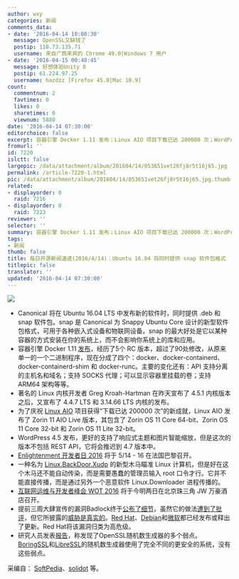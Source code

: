 ```yaml
---
author: wxy
categories: 新闻
comments_data:
- date: '2016-04-14 10:08:30'
  message: OpenSSL又缺钱了
  postip: 110.73.135.71
  username: 来自广西来宾的 Chrome 49.0|Windows 7 用户
- date: '2016-04-15 00:48:45'
  message: 好想体验Unity 8
  postip: 61.224.97.25
  username: hazdzz [Firefox 45.0|Mac 10.9]
count:
  commentnum: 2
  favtimes: 0
  likes: 0
  sharetimes: 0
  viewnum: 5880
date: '2016-04-14 07:30:00'
editorchoice: false
excerpt: 容器引擎 Docker 1.11 发布；Linux AIO 项目下载已达 200000 次；WordPress 4.5 发布
fromurl: ''
id: 7220
islctt: false
largepic: /data/attachment/album/201604/14/053651vet26fj8r5t16j65.jpg
permalink: /article-7220-1.html
pic: /data/attachment/album/201604/14/053651vet26fj8r5t16j65.jpg.thumb.jpg
related:
- displayorder: 0
  raid: 7216
- displayorder: 0
  raid: 7223
reviewer: ''
selector: ''
summary: 容器引擎 Docker 1.11 发布；Linux AIO 项目下载已达 200000 次；WordPress 4.5 发布
tags:
- 新闻
thumb: false
title: 每日开源新闻速递(2016/4/14)：Ubuntu 16.04 将同时提供 snap 软件包格式
titlepic: false
translator: ''
updated: '2016-04-14 07:30:00'
---
```


![](/data/attachment/album/201604/14/053651vet26fj8r5t16j65.jpg)


* Canonical 将在 Ubuntu 16.04 LTS 中发布新的软件时，同时提供 .deb 和 snap 软件包。snap 是 Canonical 为 Snappy Ubuntu Core 设计的新型软件包格式，可用于各种嵌入式设备和物联网设备。snap 的最大好处是它以某种容器的方式安装在你的系统上，而不会影响你系统上的库和应用。
* 容器引擎 Docker 1.11 [发布](https://github.com/docker/docker/releases)，经历了5个 RC 版本，超过了90处修改，从原来单一的一个二进制程序，现在分成了四个：docker、docker-containerd、docker-containerd-shim 和 docker-runc。主要的变化还有：API 支持分离的主机名和域名；支持 SOCKS 代理；可以显示容器里挂载的卷；支持 ARM64 架构等等。
* 著名的 Linux 内核开发者 Greg Kroah-Hartman 在昨天宣布了 4.5.1 内核版本之后，又宣布了 4.4.7 LTS 和 3.14.66 LTS 内核的发布。
* 为了庆祝 [Linux AIO](http://linuxaio.net/) 项目获得“下载已达 200000 次”的新成就，Linux AIO 发布了 Zorin 11 AIO Live 版本，其包含了 Zorin OS 11 Core 64-bit、Zorin OS 11 Core 32-bit 和 Zorin OS 11 Lite 32-bit。
* WordPress 4.5 发布，更好的支持了响应式主题和图片智能缩放，但是这次的版本不包括 REST API，它将会推迟到 4.7 版本中。
* [Enlightenment 开发者日 2016](https://phab.enlightenment.org/w/events/enlightenment_developer_days_2016/) 将于 5/14 - 16 在法国巴黎召开。
* 一种名为 [Linux.BackDoor.Xudp](http://vms.drweb.com/virus/?_is=1&i=8036732) 的新型木马瞄准 Linux 计算机，但是好在这个木马还不能自动传染，而是需要愚蠢的管理员输入 root 口令才行。它并不能直接传播，而是通过另外一个恶意软件 Linux.Downloader 进程传播的。
* [互联网运维与开发者峰会 WOT 2016](http://wot.51cto.com/) 将于今明两日在北京珠三角 JW 万豪酒店召开。
* 提前三周大肆宣传的漏洞Badlock终于[公布了细节](http://badlock.org/)，虽然它的做法[遭到了批评](http://www.solidot.org/story?sid=47631)，但它所披露的[威胁是真实的](http://arstechnica.com/security/2016/04/yes-badlock-bug-was-shamelessly-hyped-but-the-threat-is-real/)。[Red Hat](https://access.redhat.com/articles/2243351)、[Debian](https://lists.debian.org/debian-security/2016/04/msg00040.html)和[微软](https://technet.microsoft.com/en-us/library/security/ms16-047)都已经发布或释出了更新。Red Hat将该漏洞归类为高危级。
* 研究人员发表[报告](https://eprint.iacr.org/2016/367)，称发现了OpenSSL随机数生成器的多个弱点。[BoringSSL](https://boringssl.googlesource.com/boringssl.git/+/refs/heads/master/crypto/rand/rand.c)和[LibreSSL](https://github.com/libressl-portable/openbsd/blob/master/src/lib/libc/crypt/arc4random.3)的随机数生成器使用了完全不同的更安全的系统，没有这些弱点。


采编自： [SoftPedia](http://www.softpedia.com/)、[solidot](http://www.solidot.org/) 等。